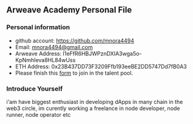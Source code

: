 ## Arweave Academy Personal File

### Personal information

- github account: https://github.com/mnora4494
- Email: mnora4494@gmail.com
- Arweave Address: I1eFfR6HBJWPznDXIA3wga5o-KpNmhIeva8HL84wUss
- ETH Address: 0x23B437DD73F3209Ffb193eeBE2DD5747Dd7fB0A3
- Please finish this [form](https://docs.google.com/forms/d/e/1FAIpQLSfWA5fIIcBgmRppm3jNz5vmf9Mai_QMVil-2pO4r7YKn_Zhtw/viewform?usp=sf_link) to join in the talent pool.

### Introduce Yourself
 i'am have biggest enthusiast in developing dApps in many chain in the web3 circle, im curently working a freelance in node developer, node runner, node operator etc

